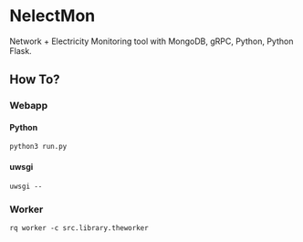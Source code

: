 # NelectMon
Network + Electricity Monitoring tool with MongoDB, gRPC, Python, Python Flask.

## How To?

### Webapp
#### Python
```shell
python3 run.py
```
#### uwsgi
```shell
uwsgi --
```

### Worker
```shell
rq worker -c src.library.theworker
```